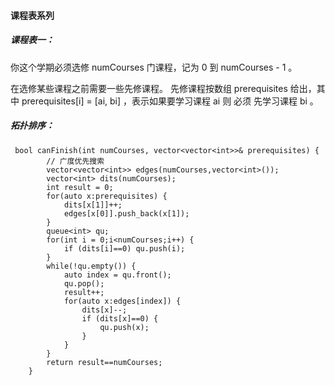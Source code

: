 #### 课程表系列

##### 课程表一：

你这个学期必须选修 numCourses 门课程，记为 0 到 numCourses - 1 。

在选修某些课程之前需要一些先修课程。 先修课程按数组 prerequisites 给出，其中 prerequisites[i] = [ai, bi] ，表示如果要学习课程 ai 则 必须 先学习课程  bi 。



##### 拓扑排序：

```
 bool canFinish(int numCourses, vector<vector<int>>& prerequisites) {
        // 广度优先搜索
        vector<vector<int>> edges(numCourses,vector<int>());
        vector<int> dits(numCourses);
        int result = 0;
        for(auto x:prerequisites) {
            dits[x[1]]++;
            edges[x[0]].push_back(x[1]);
        }
        queue<int> qu;
        for(int i = 0;i<numCourses;i++) {
            if (dits[i]==0) qu.push(i);
        }
        while(!qu.empty()) {
            auto index = qu.front();
            qu.pop();
            result++;
            for(auto x:edges[index]) {
                dits[x]--;
                if (dits[x]==0) {
                    qu.push(x);
                }
            }
        }
        return result==numCourses;
    }
```

